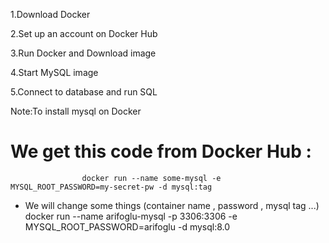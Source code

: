 1.Download Docker 

2.Set up an account on Docker Hub

3.Run Docker and Download image

4.Start MySQL image

5.Connect to database and run SQL

Note:To install mysql on Docker

# We get this code from Docker Hub :
                    docker run --name some-mysql -e MYSQL_ROOT_PASSWORD=my-secret-pw -d mysql:tag

* We will change some things (container name , password , mysql tag ...)   
                    docker run --name arifoglu-mysql -p 3306:3306 -e MYSQL_ROOT_PASSWORD=arifoglu -d mysql:8.0